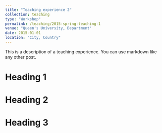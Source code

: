 ```yaml
---
title: "Teaching experience 2"
collection: teaching
type: "Workshop"
permalink: /teaching/2015-spring-teaching-1
venue: "Queen's University, Department"
date: 2015-01-01
location: "City, Country"
---
```


This is a description of a teaching experience. You can use markdown like any other post.

Heading 1
======

Heading 2
======

Heading 3
======
